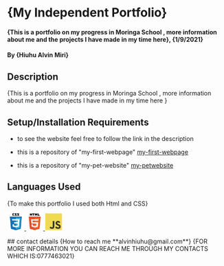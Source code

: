 # {My Independent Portfolio}
#### {This is a portfolio on my progress in Moringa School , more information about me and the projects I have made in my time here}, {1/9/2021}
#### By **{Hiuhu Alvin Miri}**
## Description
{This is a portfolio on my progress in Moringa School , more information about me and the projects I have made in my time here }
## Setup/Installation Requirements
* to see the website feel free to follow the link in the description

* this is a repository of "my-first-webpage" [my-first-webpage](https://github.com/mirialvin/my-first-webpage-.git)

* this is a repository of "my-pet-website" [my-petwebsite](https://github.com/mirialvin/pet-website.git)
## Languages Used
{To make this portfolio I used both Html and CSS}
<p align="left"> <a href="https://www.w3schools.com/css/" target="_blank"> <img src="https://raw.githubusercontent.com/devicons/devicon/master/icons/css3/css3-original-wordmark.svg" alt="css3" width="40" height="40"/> </a> <a href="https://www.w3.org/html/" target="_blank"> <img src="https://raw.githubusercontent.com/devicons/devicon/master/icons/html5/html5-original-wordmark.svg" alt="html5" width="40" height="40"/> </a> <a href="https://developer.mozilla.org/en-US/docs/Web/JavaScript" target="_blank"> <img src="https://raw.githubusercontent.com/devicons/devicon/master/icons/javascript/javascript-original.svg" alt="javascript" width="40" height="40"/> </a> </p>
##  contact details
{How to reach me **alvinhiuhu@gmail.com**}
{FOR MORE INFORMATION YOU CAN REACH ME THROUGH MY CONTACTS WHICH IS:0777463021}
